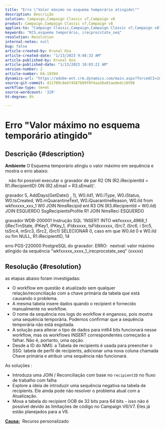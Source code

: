 ```yaml
---
title: "Erro \"Valor máximo no esquema temporário atingido\""
description: Descrição
solution: Campaign,Campaign Classic v7,Campaign v8
product: Campaign,Campaign Classic v7,Campaign v8
applies-to: "Campaign Classic,Campaign,Campaign Classic v7,Campaign v8"
keywords: "KCS,esquema temporário, irecprocstate_seq"
resolution: Resolution
internal-notes: null
bug: false
article-created-by: Krunal Oza
article-created-date: "1/13/2023 9:48:33 AM"
article-published-by: Krunal Oza
article-published-date: "1/13/2023 10:03:21 AM"
version-number: 2
article-number: KA-19394
dynamics-url: "https://adobe-ent.crm.dynamics.com/main.aspx?forceUCI=1&pagetype=entityrecord&etn=knowledgearticle&id=e0730e70-2793-ed11-aad1-6045bd006793"
source-git-commit: d11709c8e6f4587689f0f4aa36a91aededc10598
workflow-type: tm+mt
source-wordcount: '329'
ht-degree: 0%

---
```


# Erro &quot;Valor máximo no esquema temporário atingido&quot;

## Descrição {#description}

<b>Ambiente</b>
O Esquema temporário atingiu o valor máximo em sequência e mostra o erro abaixo:

   não foi possível executar o gravador de par R2 ON (R2.iRecipientId = R1.iRecipientID) ON (R2.sEmail = R3.sEmail)&#39;.

gravador 5, AddDays(GetDate() , 1), W0.iId1, W0.iType, W0.iStatus, W0.tsCreated, W0.mQuarantineText, W0.iQuarantineReason, W0.iId from wkfxxxxx_xxx_1 W0 JOIN NmsRecipid ent R3 ON (R3.iRecipientId = W0.iId) JOIN ESQUERDO SsgRecipientsProfile R1 JOIN NmsReci ESQUERDO

gravador WDB-200001 Instrução SQL &#39;INSERT INTO wkfxxxxx_4968_1 (iRecTrnState, iPKey1, iPKey_1, iFldxxxxx, tsFldxxxxxx, iSrc7, iSrc6, i Src5, tsSrc4, mSrc3, iSrc2, iSrc1) SELECIONAR 0, caso em que W0.iId 0 e W0.iId ou fim NULL, R1.iRecipientID, 14

erro PGS-220000 PostgreSQL do gravador: ERRO:  nextval: valor máximo atingido da sequência &quot;wkfxxxxx_xxxx_1_irecprocstate_seq&quot; (xxxxx)


## Resolução {#resolution}


as etapas abaixo foram investigadas:

- O workflow em questão é atualizado sem qualquer relação/reconciliação com a chave primária da tabela que está causando o problema.
- A mesma tabela insere dados quando o recipient é fornecido manualmente no workflow.
- O nome da sequência nos logs do workflow é enganoso, pois mostra uma sequência temporária. Podemos confirmar que a sequência temporária não está esgotada.
- A solução para alterar o tipo de dados para int64 bits funcionará nesse workflow, mas os workflows INSERT correspondentes começarão a falhar. Não é, portanto, uma opção.
- Desde a ID do NMS: a Tabela de recipients é usada para preencher o SSG: tabela de perfil de recipients, adicionar uma nova coluna chamada Chave primária e atribuir uma sequência não funcionará.


As soluções :

- Introduza uma JOIN / Reconciliação com base no `recipientID` no fluxo de trabalho com falha
- Explore a ideia de introduzir uma sequência negativa na tabela de recipients. Ele ainda pode não resolver o problema atual com a Atualização.
- Mova a tabela do recipient OOB de 32 bits para 64 bits - isso não é possível devido às limitações de código no Campaign V6/V7. Eles já estão planejados para a V8.




<b><u>Causa:</u></b>  Recurso personalizado


